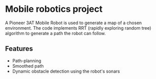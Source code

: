 # Mobile robotics project

A Pioneer 3AT Mobile Robot is used to generate a map of a chosen environment. The code implements RRT (rapidly exploring random tree) algorithm to generate a path the robot can follow. 

## Features

  - Path-planning
  - Smoothed path
  - Dynamic obstacle detection using the robot's sonars


